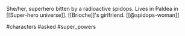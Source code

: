 She/her, superhero bitten by a radioactive spidops. Lives in Paldea in [[Super-hero universe]]. [[Brioche]]'s girlfriend. [[@spidops-woman]]

#characters #asked #super_powers 